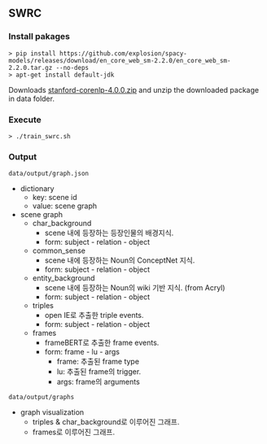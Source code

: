 ## SWRC

### Install pakages
```
> pip install https://github.com/explosion/spacy-models/releases/download/en_core_web_sm-2.2.0/en_core_web_sm-2.2.0.tar.gz --no-deps
> apt-get install default-jdk
````

Downloads [stanford-corenlp-4.0.0.zip](https://stanfordnlp.github.io/CoreNLP/history.html) and unzip the downloaded package in data folder.


### Execute
```
> ./train_swrc.sh
```

### Output

`data/output/graph.json`

- dictionary
  - key: scene id
  - value: scene graph
- scene graph
  - char_background
    - scene 내에 등장하는 등장인물의 배경지식.
    - form: subject - relation - object
  - common_sense
    - scene 내에 등장하는 Noun의 ConceptNet 지식.
    - form: subject - relation - object
  - entity_background
    - scene 내에 등장하는 Noun의 wiki 기반 지식. (from Acryl)
    - form: subject - relation - object
  - triples
    - open IE로 추출한 triple events.
    - form: subject - relation - object
  - frames
    - frameBERT로 추출한 frame events.
    - form: frame - lu - args
      - frame: 추출된 frame type
      - lu: 추출된 frame의 trigger.
      - args: frame의 arguments

`data/output/graphs`

- graph visualization
  - triples & char_background로 이루어진 그래프.
  - frames로 이루어진 그래프.

